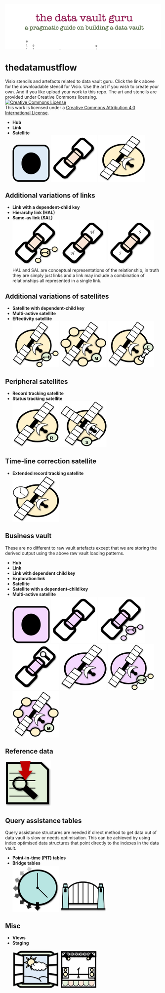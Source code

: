 <img src="./datavaultguru header.png" alt="Header"
	title="DV Header"/>

# thedatamustflow
Visio stencils and artefacts related to data vault guru.
Click the link above for the downloadable stencil for Visio.
Use the art if you wish to create your own. And if you like upload your work to this repo.
The art and stencils are provided under Creative Commons licensing.<br>
<a rel="license" href="http://creativecommons.org/licenses/by/4.0/"><img alt="Creative Commons License" style="border-width:0" src="https://i.creativecommons.org/l/by/4.0/88x31.png" /></a><br />This work is licensed under a <a rel="license" href="http://creativecommons.org/licenses/by/4.0/">Creative Commons Attribution 4.0 International License</a>.

* **Hub**
* **Link**
* **Satellite**<br>
<img src="./art/RV-1HUB.png" alt="Hub"
	title="A unique list of business entities" width="120" height="120" />
<img src="./art/RV-2LINK.png" alt="Link"
  title="A unique list of relationships" width="150" height="150" />
<img src="./art/RV-3SATELLITE.png" alt="Satellite"
  title="Time-variant record of changes against a hub or a link" width="150" height="150" /><br>

## Additional variations of links<br>
* **Link with a dependent-child key**
* **Hierarchy link (HAL)**
* **Same-as link (SAL)**<br>
<img src="./art/RV-2LINK-DEPKEY.png" alt="Link-DepKey"
	title="This is a link that has a degenerate dimension that is applicable to all participants of a relationship" width="150" height="150" />
<img src="./art/RV-2LINK-HIERARCHY.png" alt="Link-Hierarchy"
	title="A hierarchy depicted using a link" width="150" height="150" />
<img src="./art/RV-2LINK-SAME-AS.png" alt="Link-Sameas"
	title="Two or more entities representing the same entity depicted using a link" width="150" height="150" /><br>
HAL and SAL are conceptual representations of the relationship, in truth they are simply just links and a link may include a combination of relationships all represented in a single link.<br>

## Additional variations of satellites<br>
* **Satellite with dependent-child key**
* **Multi-active satellite**
* **Effectivity satellite**<br>
<img src="./art/RV-3SATELLITE-DEPKEY.png" alt="Satellite-DepKey"
	title="Changes are tracked against the hub or link and an additional key that categorises or subsets the parent key.
  This key can also be an intra-day batch key." width="150" height="150" />
<img src="./art/RV-3SATELLITE-MULTIACTIVE.png" alt="Satellite-MultiActive"
	title="Changes are tracked against a set of active records, any change to any member of the set or the number of records in a set causes the new set to be inserted and becomes the active set." width="150" height="150" />
<img src="./art/RV-3SATELLITE-EFFECTIVITY.png" alt="Satellite-Effectivity"
	title="A satellite designed to track the movement of a driving key against the non-driving keys members of a link." width="150" height="150" /><br>

## Peripheral satellites<br>
* **Record tracking satellite**
* **Status tracking satellite**<br>
<img src="./art/RV-3SATELLITE-RECORDTRACKING.png" alt="Satellite-RecordTracking"
	title="A satellite designed to track the last time a business entity or relationship was seen." width="150" height="150" />
<img src="./art/RV-3SATELLITE-STATUSTRACKING.png" alt="Satellite-StatusTracking"
	title="A satellite designed to track if a business entity or relationship exists by comparing the ingested data against what was captured beforehand for that business entity or relationship." width="150" height="150" /><br>

## Time-line correction satellite<br>
* **Extended record tracking satellite**<br>
<img src="./art/RV-3SATELLITE-RECORDTRACKINGEXTENDED.png" alt="Satellite-ExtendedRecordTracking"
	title="An extension of the record tracking satellite used in tandem to keep an adjacent satellite's timeline correct in the event of a record arriving out of sequence" width="150" height="150" /><br>

## Business vault<br>
These are no different to raw vault artefacts except that we are storing the derived output using the above raw vault loading patterns.
* **Hub**
* **Link**
* **Link with dependent child key**
* **Exploration link**
* **Satellite**
* **Satellite with a dependent-child key**
* **Multi-active satellite**<br>
<img src="./art/BV-1HUB.png" alt="BV Hub"
	title="BV Hub" width="120" height="120" />
<img src="./art/BV-2LINK.png" alt="BV LINK"
	title="BV Link" width="150" height="150" />
<img src="./art/BV-2LINK-DEPKEY.png" alt="BV LINK-DepKey"
	title="BV Link with a dependent-child key" width="150" height="150" />
<img src="./art/BV-2LINK-EXPLORE.png" alt="BV LINK-Explore"
	title="Temporary link testing out possible relationships." width="150" height="150" />
<img src="./art/BV-3SATELLITE.png" alt="BV Satellite"
	title="BV Satellite" width="150" height="150" />
<img src="./art/BV-3SATELLITE-DEPKEY.png" alt="BV Satellite dependent-child key"
  	title="BV Satellite with dependent-child key" width="150" height="150" />
<img src="./art/BV-3SATELLITE-MULTIACTIVE.png" alt="BV Multi-Active Satellite"
	title="Multi-active BV satellite" width="150" height="150" /><br>

## Reference data<br>
<img src="./art/REFERENCE.png" alt="Reference data lookup"
	title="Reference data lookup" width="150" height="150" /><br>

## Query assistance tables<br>
Query assistance structures are needed if direct method to get data out of data vault is slow or needs optimisation. This can be achieved by using index optimised data structures that point directly to the indexes in the data vault.<br>
* **Point-in-time (PIT) tables**
* **Bridge tables**<br>
<img src="./art/PIT.png" alt="PIT"
	title="Point-in-time (PIT) table" width="150" height="150" />
<img src="./art/BRIDGE.png" alt="Bridge"
	title="Bridge table" width="150" height="100" /><br>

## Misc
* **Views**
* **Staging**<br><br>
<img src="./art/VIEW.png" alt="Views"
	title="Simplifying data vault consumption and deriving data marts" width="150" height="120" />
<img src="./art/STAGING.png" alt="Staging"
	title="Staging to add data vault metadata tags" width="120" height="120" />
